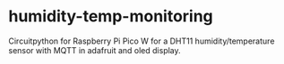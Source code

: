 # humidity-temp-monitoring
Circuitpython for Raspberry Pi Pico W for a DHT11 humidity/temperature sensor with MQTT in adafruit and oled display.
